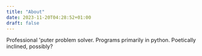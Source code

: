 ```yaml
---
title: "About"
date: 2023-11-20T04:28:52+01:00
draft: false
---
```


Professional 'puter problem solver.
Programs primarily in python.
Poetically inclined, possibly?
